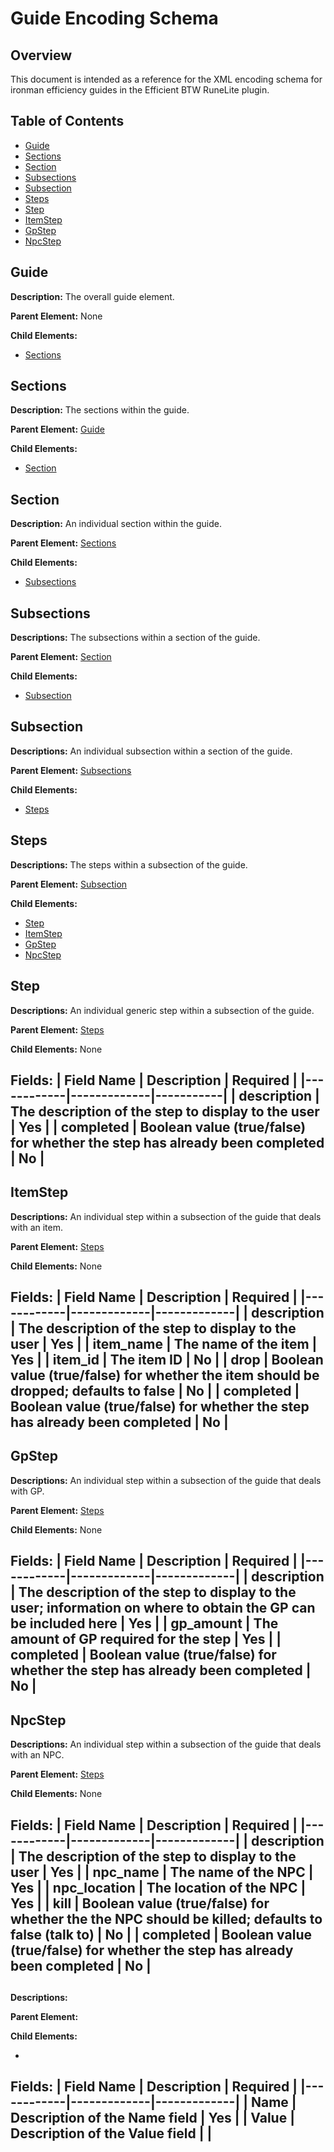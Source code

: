 # Guide Encoding Schema

## Overview
This document is intended as a reference for the XML encoding schema for ironman efficiency guides in the Efficient BTW RuneLite plugin.

## Table of Contents
- [Guide](#guide)
- [Sections](#sections)
- [Section](#section)
- [Subsections](#subsections)
- [Subsection](#subsection)
- [Steps](#steps)
- [Step](#step)
- [ItemStep](#itemstep)
- [GpStep](#gpstep)
- [NpcStep](#npcstep)


## Guide
**Description:** The overall guide element.

**Parent Element:** None

**Child Elements:**
- [Sections](#sections)


## Sections
**Description:** The sections within the guide.

**Parent Element:** [Guide](#guide)

**Child Elements:** 
- [Section](#section)


## Section
**Description:** An individual section within the guide.

**Parent Element:** [Sections](#sections)

**Child Elements:**
- [Subsections](#subsections)


## Subsections
**Descriptions:** The subsections within a section of the guide.

**Parent Element:** [Section](#section)

**Child Elements:**
- [Subsection](#subsection)


## Subsection
**Descriptions:** An individual subsection within a section of the guide.

**Parent Element:** [Subsections](#subsections)

**Child Elements:**
- [Steps](#steps)


## Steps
**Descriptions:** The steps within a subsection of the guide.

**Parent Element:** [Subsection](#subsection)

**Child Elements:**
- [Step](#step)
- [ItemStep](#itemstep)
- [GpStep](#gpstep)
- [NpcStep](#npcstep)


## Step
**Descriptions:** An individual generic step within a subsection of the guide.

**Parent Element:** [Steps](#steps)

**Child Elements:** None

**Fields:**
| Field Name | Description | Required |
|------------|-------------|-----------|
| description | The description of the step to display to the user | Yes |
| completed | Boolean value (true/false) for whether the step has already been completed | No |
---


## ItemStep
**Descriptions:** An individual step within a subsection of the guide that deals with an item.

**Parent Element:** [Steps](#steps)

**Child Elements:** None

**Fields:**
| Field Name | Description | Required |
|------------|-------------|-------------|
| description | The description of the step to display to the user | Yes |
| item_name | The name of the item | Yes |
| item_id | The item ID | No |
| drop | Boolean value (true/false) for whether the item should be dropped; defaults to false | No |
| completed | Boolean value (true/false) for whether the step has already been completed | No |
---


## GpStep
**Descriptions:** An individual step within a subsection of the guide that deals with GP.

**Parent Element:** [Steps](#steps)

**Child Elements:** None

**Fields:**
| Field Name | Description | Required |
|------------|-------------|-------------|
| description | The description of the step to display to the user; information on where to obtain the GP can be included here | Yes |
| gp_amount | The amount of GP required for the step | Yes |
| completed | Boolean value (true/false) for whether the step has already been completed | No |
---


## NpcStep
**Descriptions:** An individual step within a subsection of the guide that deals with an NPC.

**Parent Element:** [Steps](#steps)

**Child Elements:** None

**Fields:**
| Field Name | Description | Required |
|------------|-------------|-------------|
| description | The description of the step to display to the user | Yes |
| npc_name | The name of the NPC | Yes |
| npc_location | The location of the NPC | Yes |
| kill | Boolean value (true/false) for whether the the NPC should be killed; defaults to false (talk to) | No |
| completed | Boolean value (true/false) for whether the step has already been completed | No |
---






## 
**Descriptions:** 

**Parent Element:** []()

**Child Elements:**
- []()

**Fields:**
| Field Name | Description | Required |
|------------|-------------|-------------|
| Name | Description of the Name field | Yes |
| Value | Description of the Value field | |
---